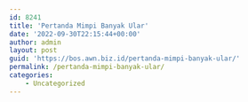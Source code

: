 ```yaml
---
id: 8241
title: 'Pertanda Mimpi Banyak Ular'
date: '2022-09-30T22:15:44+00:00'
author: admin
layout: post
guid: 'https://bos.awn.biz.id/pertanda-mimpi-banyak-ular/'
permalink: /pertanda-mimpi-banyak-ular/
categories:
    - Uncategorized
---
```



